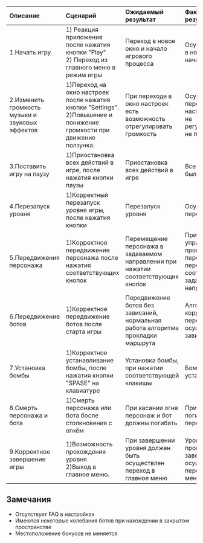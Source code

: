 |Описание|Сценарий|Ожидаемый результат|Фактический результат| Оценка|
|:---|:---|:---|:---|:---|
|1.Начать игру| 1) Реакция приложения после нажатия кнопки "Play"<br/>2) Переход из главного меню в режим игры|Переход в новое окно и начало игрового процесса|Осуществлен переход в новое окно и началась игра|Тест пройден|
|2.Изменить громкость музыки и звуковых эффектов|1)Переход на окно настроек после нажатия кнопки "Settings".<br/>2)Повышение и понижение громкости при движение ползунка.|При переходе в окно настроек есть возможность отрегулировать громкость|Осуществляется переход в окно настроек, громкость не регулируется(ползунок не перемещается)|Тест не пройден|
|3.Поставить игру на паузу|1)Приостановка всех действий в игре, после нажатия кнопки паузы|Приостановка всех действий в игре|Все действия в игре были приостановлены|Тест пройден|
|4.Перезапуск уровня|1)Корректный перезапуск уровня игры, после нажатия кнопки|Перезапуск уровня|Осуществлен перезапуск уровня|Тест пройден|
|5.Передвижения персонажа|1)Корректное передвижение персонажа после нажатия соответствующих кнопок|Перемещение персонажа в задаваемом направлении при нажатии соответствующих кнопок|При нажатии кнопок управления происходит перемещение персонажа в соответствии с заданным направлением|Тест пройден|
|6.Передвижение ботов|1)Корректное передвижение ботов после старта игры|Передвижение ботов без зависаний, нормальная работа алгоритма прокладки маршрута|Алгоритм работает корректно, передвижение ботов осуществляется без зависаний|Тест пройден|
|7.Установка бомбы|1)Корректное устанавливание бомбы, после нажатия кнопки "SPASE" на клавиатуре|Установка бомбы, при нажатии соответствующей клавишы|Бомба корректно устанавливается|Тест пройден|
|8.Смерть персонажа и бота|1)Смерть персонажа или бота босле столкновения с огнём|При касании огня персонаж и бот должны погибать|При касании огня погибает как персонаж, так и бот|Тест пройден|
|9.Корректное завершение игры|1)Возможность прохождения уровня<br/>2)Выход в главное меню.|При завершении уровня должен быть осуществлен переход в главное меню|Уровень возможно пройти, при завершении осуществляется переход в главное меню|Тест пройден|
## Замечания
* Отсутствует FAQ в настройках
* Имеются некоторые колебания ботов при нахождении в закрытом пространстве
* Местоположение бонусов не меняется
